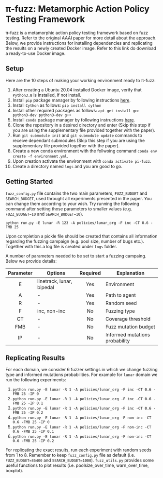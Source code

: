 # π-fuzz: Metamorphic Action Policy Testing Framework

π-fuzz is a metamorphic action policy testing framework based on fuzz testing. Refer to the original AAAI paper for more detail about the approach. Below, we provide instructions for installing dependencies and replicating the results on a newly created Docker image. Refer to this link do download a ready-to-use Docker image.

## Setup
Here are the 10 steps of making your working environment ready to π-fuzz:

1. After creating a Ubuntu 20.04 installed Docker image, verify that `Python3.8` is installed, if not install.
2. Install `pip` package manager by following instructions [here](https://pip.pypa.io/en/stable/installation/).
3. Install `Cython` as follows: `pip install cython`
4. Install other required packages as follows: `apt-get install gcc python3-dev python3-dev g++`
5. Install `conda` package manager by following instructions [here](https://docs.conda.io/projects/conda/en/latest/user-guide/install/linux.html).
6. Clone the repository in a desired directory and enter (Skip this step if you are using the supplementary file provided together with the paper). 
7. Run `git submodule init` and `git submodule update` commands to receive dependant submodules (Skip this step if you are using the supplementary file provided together with the paper).
8. Create a new conda environment with the follwoing command `conda env create -f environment.yml`.
9. Upon creation activate the environment with `conda activate pi-fuzz`.
10. Create a directory named `logs` and you are good to go.

## Getting Started 

`fuzz_config.py` file contains the two main parameters, `FUZZ_BUDGET` and `SEARCH_BUDGET`, used throught all experiments presented in the paper. You can change them according to your wish. Try running the following command after setting those parameters to smaller values (e.g. `FUZZ_BUDGET=10` and `SEARCH_BUDGET=10`).

`python run.py -E lunar -R 123 -A policies/lunar_org -F inc -CT 0.6 -FMB 25`

Upon completion a pickle file should be created that contains all information regarding the fuzzing campaign (e.g. pool size, number of bugs etc.). Together with this a log file is created under `logs` folder.  

A number of parameters needed to be set to start a fuzzing campaing. Below we provide details:

| Parameter  | Options       | Required | Explanation |
| :---------: |-------------| :-----:| -------------  |
| E  | linetrack, lunar, bipedal  | Yes | Environment |
| A  | - | Yes | Path to agent  |
| R  | - | Yes | Random seed  |
| F  | inc, non-inc  | No | Fuzzing type |
| CT | - | No  | Coverage threshold |
| FMB | - | No | Fuzz mutation budget |
| IP | - | No | Informed mutations probability |


## Replicating Results

For each domain, we consider 6 fuzzer settings in which we change fuzzing type and informed mutations probabilities. For example for `lunar` domain we run the following experiments:

1. `python run.py -E lunar -R 1 -A policies/lunar_org -F inc -CT 0.6 -FMB 25 -IP 0`
2. `python run.py -E lunar -R 1 -A policies/lunar_org -F inc -CT 0.6 -FMB 25 -IP 0.1`
3. `python run.py -E lunar -R 1 -A policies/lunar_org -F inc -CT 0.6 -FMB 25 -IP 0.2`
4. `python run.py -E lunar -R 1 -A policies/lunar_org -F non-inc -CT 0.6 -FMB 25 -IP 0`
5. `python run.py -E lunar -R 1 -A policies/lunar_org -F non-inc -CT 0.6 -FMB 25 -IP 0.1`
6. `python run.py -E lunar -R 1 -A policies/lunar_org -F non-inc -CT 0.6 -FMB 25 -IP 0.2`

For replicating the exact results, run each experiment with random seeds from 1 to 8. Remember to keep `fuzz_config.py` file as default (i.e. `FUZZ_BUDGET=86400` and `SEARCH_BUDGET=1000`). `fuzz_utils.py` provides some useful functions to plot results (i.e. poolsize_over_time, warn_over_time, boxplot).


